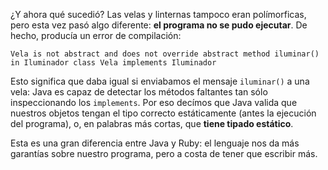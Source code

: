 ¿Y ahora qué sucedió? Las velas y linternas tampoco eran polímorficas, pero esta vez pasó algo diferente: **el programa no se pudo ejecutar**. De hecho, producía un error de compilación: 

```
Vela is not abstract and does not override abstract method iluminar() in Iluminador class Vela implements Iluminador
```

Esto significa que daba igual si enviabamos el mensaje `iluminar()` a una vela: Java es capaz de detectar los métodos faltantes tan sólo inspeccionando los `implements`. Por eso decímos que Java valida que nuestros objetos tengan el tipo correcto estáticamente (antes la ejecución del programa), o, en palabras más cortas, que **tiene tipado estático**.

Esta es una gran diferencia entre Java y Ruby: el lenguaje nos da más garantías sobre nuestro programa, pero a costa de tener que escribir más.  
